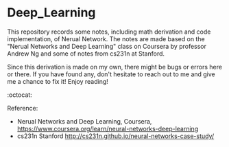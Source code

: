 # Deep_Learning

This repository records some notes, including math derivation and code implementation, of Nerual Network. The notes are made based on the "Nerual Networks and Deep Learning" class on Coursera
by professor Andrew Ng and some of notes from cs231n at Stanford.

Since this derivation is made on my own, there might be bugs or errors here or there. If you have found any, don't hesitate to reach out to me and give me a chance to fix it!
Enjoy reading!

:octocat:

Reference:
- Nerual Networks and Deep Learning, Coursera, https://www.coursera.org/learn/neural-networks-deep-learning
- cs231n Stanford http://cs231n.github.io/neural-networks-case-study/
